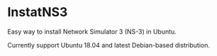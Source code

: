 # InstatNS3
Easy way to install Network Simulator 3 (NS-3) in Ubuntu.

Currently support Ubuntu 18.04 and latest Debian-based distribution.
